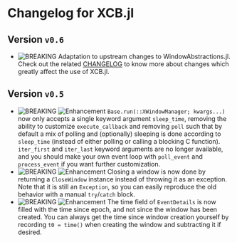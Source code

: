# Changelog for XCB.jl

## Version `v0.6`

- ![BREAKING][badge-breaking] Adaptation to upstream changes to WindowAbstractions.jl. Check out the related [CHANGELOG](https://github.com/serenity4/WindowAbstractions.jl/blob/master/CHANGELOG.md) to know more about changes which greatly affect the use of XCB.jl.

## Version `v0.5`

- ![BREAKING][badge-breaking] ![Enhancement][badge-enhancement] `Base.run(::XWindowManager; kwargs...)` now only accepts a single keyword argument `sleep_time`, removing the ability to customize `execute_callback` and removing `poll` such that by default a mix of polling and (optionally) sleeping is done according to `sleep_time` (instead of either polling or calling a blocking C function). `iter_first` and `iter_last` keyword arguments are no longer available, and you should make your own event loop with `poll_event` and `process_event` if you want further customization.
- ![BREAKING][badge-breaking] ![Enhancement][badge-enhancement] Closing a window is now done by returning a `CloseWindow` instance instead of throwing it as an exception. Note that it is still an `Exception`, so you can easily reproduce the old behavior with a manual `try`/`catch` block.
- ![BREAKING][badge-breaking] ![Enhancement][badge-enhancement] The time field of `EventDetails` is now filled with the time since epoch, and not since the window has been created. You can always get the time since window creation yourself by recording `t0 = time()` when creating the window and subtracting it if desired.

[badge-breaking]: https://img.shields.io/badge/BREAKING-red.svg
[badge-deprecation]: https://img.shields.io/badge/deprecation-orange.svg
[badge-feature]: https://img.shields.io/badge/feature-green.svg
[badge-enhancement]: https://img.shields.io/badge/enhancement-blue.svg
[badge-bugfix]: https://img.shields.io/badge/bugfix-purple.svg
[badge-security]: https://img.shields.io/badge/security-black.svg
[badge-experimental]: https://img.shields.io/badge/experimental-lightgrey.svg
[badge-maintenance]: https://img.shields.io/badge/maintenance-gray.svg

<!--
# Badges (reused from the CHANGELOG.md of Documenter.jl)

![BREAKING][badge-breaking]
![Deprecation][badge-deprecation]
![Feature][badge-feature]
![Enhancement][badge-enhancement]
![Bugfix][badge-bugfix]
![Security][badge-security]
![Experimental][badge-experimental]
![Maintenance][badge-maintenance]
-->
